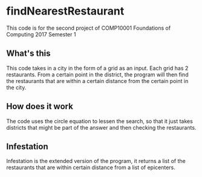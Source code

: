 # findNearestRestaurant
This code is for the second project of COMP10001 Foundations of Computing 2017 Semester 1

## What's this
This code takes in a city in the form of a grid as an input. Each grid has 2 restaurants. From a certain point in the district, the program will then find the restaurants that are within a certain distance from the certain point in the city.

## How does it work
The code uses the circle equation to lessen the search, so that it just takes districts that might be part of the answer and then checking the restaurants.

## Infestation
Infestation is the extended version of the program, it returns a list of the restaurants that are within certain distance from a list of epicenters.
